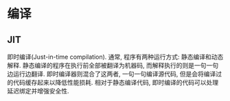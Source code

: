 # 编译
## JIT
即时编译(Just-in-time compilation).
通常, 程序有两种运行方式: 静态编译和动态解释. 静态编译的程序在执行前全部被翻译为机器码, 而解释执行的则是一句一句边运行边翻译.
即时编译器则混合了这两者, 一句一句编译源代码, 但是会将编译过的代码缓存起来以降低性能损耗. 相对于静态编译代码, 即时编译的代码可以处理延迟绑定并增强安全性.